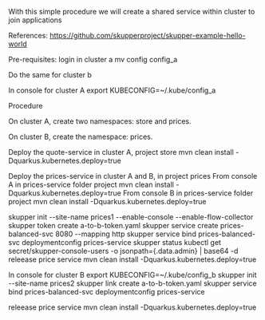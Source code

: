 With this simple procedure we will create a shared service within cluster to join applications

References: https://github.com/skupperproject/skupper-example-hello-world

Pre-requisites:
login in cluster a
mv config config_a

Do the same for cluster b

In console for cluster A
export KUBECONFIG=~/.kube/config_a

Procedure


On cluster A, create two namespaces: 
store and prices.

On cluster B, create the namespace:
prices. 

Deploy the quote-service in cluster A, project store
mvn clean install -Dquarkus.kubernetes.deploy=true

Deploy the prices-service in cluster A and B, in project prices
From console A in prices-service folder project
mvn clean install -Dquarkus.kubernetes.deploy=true
From console B in prices-service folder project
mvn clean install -Dquarkus.kubernetes.deploy=true

skupper init --site-name prices1 --enable-console --enable-flow-collector
skupper token create a-to-b-token.yaml
skupper service create prices-balanced-svc 8080 --mapping http
skupper service bind prices-balanced-svc deploymentconfig prices-service
skupper status
kubectl get secret/skupper-console-users -o jsonpath={.data.admin} | base64 -d
releease price service mvn clean install -Dquarkus.kubernetes.deploy=true

In console for cluster B
export KUBECONFIG=~/.kube/config_b
skupper init --site-name prices2
skupper link create a-to-b-token.yaml
skupper service bind prices-balanced-svc deploymentconfig prices-service

releease price service mvn clean install -Dquarkus.kubernetes.deploy=true

